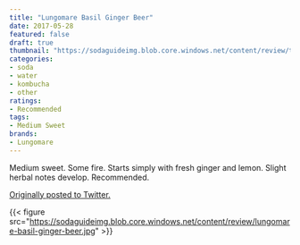 ```yaml
---
title: "Lungomare Basil Ginger Beer"
date: 2017-05-28
featured: false
draft: true
thumbnail: "https://sodaguideimg.blob.core.windows.net/content/review/thumbs/lungomare-basil-ginger-beer.jpg"
categories:
- soda
- water
- kombucha
- other
ratings:
- Recommended
tags:
- Medium Sweet
brands:
- Lungomare
---
```


Medium sweet. Some fire. Starts simply with fresh ginger and lemon. Slight herbal notes develop. Recommended.

[Originally posted to Twitter.](https://twitter.com/Cavorter/status/868918323131568128)

{{< figure src="https://sodaguideimg.blob.core.windows.net/content/review/lungomare-basil-ginger-beer.jpg" >}}

